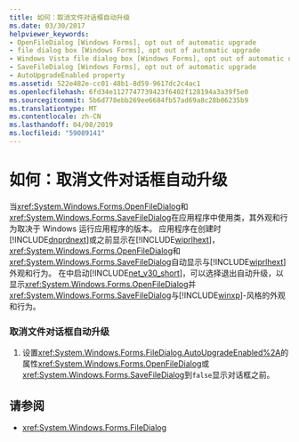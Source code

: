 ```yaml
---
title: 如何：取消文件对话框自动升级
ms.date: 03/30/2017
helpviewer_keywords:
- OpenFileDialog [Windows Forms], opt out of automatic upgrade
- file dialog box [Windows Forms], opt out of automatic upgrade
- Windows Vista file dialog box [Windows Forms], opt out of automatic upgrade
- SaveFileDialog [Windows Forms], opt out of automatic upgrade
- AutoUpgradeEnabled property
ms.assetid: 522e482e-cc01-48b1-8d59-9617dc2c4ac1
ms.openlocfilehash: 6fd34e1127747739423f6402f128194a3a39f5e0
ms.sourcegitcommit: 5b6d778ebb269ee6684fb57ad69a8c28b06235b9
ms.translationtype: MT
ms.contentlocale: zh-CN
ms.lasthandoff: 04/08/2019
ms.locfileid: "59089141"
---
```

# <a name="how-to-opt-out-of-file-dialog-box-automatic-upgrade"></a>如何：取消文件对话框自动升级
当<xref:System.Windows.Forms.OpenFileDialog>和<xref:System.Windows.Forms.SaveFileDialog>在应用程序中使用类，其外观和行为取决于 Windows 运行应用程序的版本。 应用程序在创建时[!INCLUDE[dnprdnext](../../../../includes/dnprdnext-md.md)]或之前显示在[!INCLUDE[wiprlhext](../../../../includes/wiprlhext-md.md)]，<xref:System.Windows.Forms.OpenFileDialog>和<xref:System.Windows.Forms.SaveFileDialog>自动显示与[!INCLUDE[wiprlhext](../../../../includes/wiprlhext-md.md)]外观和行为。 在中启动[!INCLUDE[net_v30_short](../../../../includes/net-v30-short-md.md)]，可以选择退出自动升级，以显示<xref:System.Windows.Forms.OpenFileDialog>并<xref:System.Windows.Forms.SaveFileDialog>与[!INCLUDE[winxp](../../../../includes/winxp-md.md)]-风格的外观和行为。  
  
### <a name="to-opt-out-of-file-dialog-box-automatic-upgrade"></a>取消文件对话框自动升级  
  
1.  设置<xref:System.Windows.Forms.FileDialog.AutoUpgradeEnabled%2A>的属性<xref:System.Windows.Forms.OpenFileDialog>或<xref:System.Windows.Forms.SaveFileDialog>到`false`显示对话框之前。  
  
## <a name="see-also"></a>请参阅

- <xref:System.Windows.Forms.FileDialog>
